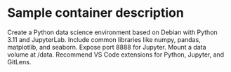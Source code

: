 # Sample container description

Create a Python data science environment based on Debian with Python 3.11 and JupyterLab.
Include common libraries like numpy, pandas, matplotlib, and seaborn.
Expose port 8888 for Jupyter.
Mount a data volume at /data.
Recommend VS Code extensions for Python, Jupyter, and GitLens.
